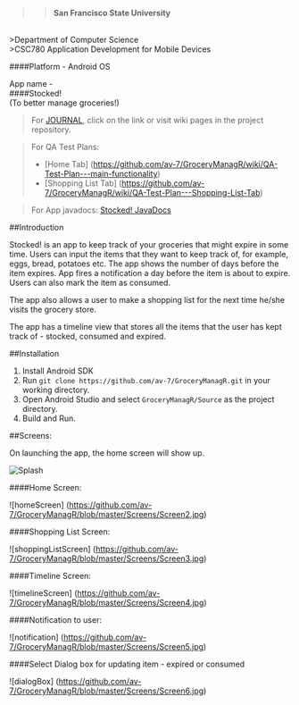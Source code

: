 >>**San Francisco State University**
<br/>
>Department of Computer Science
<br/>
>CSC780 Application Development for Mobile Devices

####Platform - Android OS

App name -
<br/>
####Stocked!
 <br/>
(To better manage groceries!)

>For [JOURNAL](https://github.com/av-7/GroceryManagR/wiki/JOURNAL), click on the link or visit wiki pages in the project repository.

>For QA Test Plans:
>- [Home Tab] (https://github.com/av-7/GroceryManagR/wiki/QA-Test-Plan---main-functionality)
>- [Shopping List Tab] (https://github.com/av-7/GroceryManagR/wiki/QA-Test-Plan---Shopping-List-Tab)

>For App javadocs: [Stocked! JavaDocs](http://anshulvyas.com/GroceryManagR/)

##Introduction

Stocked! is an app to keep track of your groceries that might expire in some time. Users can input the items that they want to keep track of, for example, eggs, bread, potatoes etc. The app shows the number of days before the item expires. App fires a notification a day before the item is about to expire. Users can also mark the item as consumed.

The app also allows a user to make a shopping list for the next time he/she visits the grocery store. 

The app has a timeline view that stores all the items that the user has kept track of - stocked, consumed and expired.

##Installation

1. Install Android SDK
2. Run ```git clone https://github.com/av-7/GroceryManagR.git``` in your working directory.
3. Open Android Studio and select ```GroceryManagR/Source``` as the project directory.
4. Build and Run.

##Screens:

On launching the app, the home screen will show up.

![Splash](https://github.com/av-7/GroceryManagR/blob/master/Screens/Screen1.jpg)

####Home Screen:

![homeScreen] (https://github.com/av-7/GroceryManagR/blob/master/Screens/Screen2.jpg)

####Shopping List Screen:

![shoppingListScreen] (https://github.com/av-7/GroceryManagR/blob/master/Screens/Screen3.jpg)

####Timeline Screen:

![timelineScreen] (https://github.com/av-7/GroceryManagR/blob/master/Screens/Screen4.jpg)

####Notification to user:

![notification] (https://github.com/av-7/GroceryManagR/blob/master/Screens/Screen5.jpg)

####Select Dialog box for updating item - expired or consumed

![dialogBox] (https://github.com/av-7/GroceryManagR/blob/master/Screens/Screen6.jpg)

